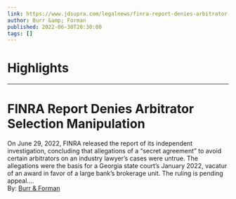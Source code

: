 ```yaml
---
link: https://www.jdsupra.com/legalnews/finra-report-denies-arbitrator-3156276/
author: Burr &amp; Forman
published: 2022-06-30T20:30:00
tags: []
---
```

# Highlights


---
# FINRA Report Denies Arbitrator Selection Manipulation
On June 29, 2022, FINRA released the report of its independent investigation, concluding that allegations of a “secret agreement” to avoid certain arbitrators on an industry lawyer’s cases were untrue. The allegations were the basis for a Georgia state court’s January 2022, vacatur of an award in favor of a large bank’s brokerage unit. The ruling is pending appeal....  
By: [Burr & Forman](https://www.jdsupra.com/profile/burr_forman/)